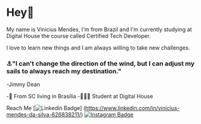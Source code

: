 # Hey👋

My name is Vinicius Mendes, I'm from Brazil 
and I'm currently studying at Digital House
the course called Certified Tech Developer.

I love to learn new things and I am always 
willing to take new challenges.

### ⚓"I can’t change the direction of the wind, but I can adjust my sails to always reach my destination." 
-Jimmy Dean

-📍  From SC living in Brasília
-👨🏻‍💻 Student at Digital House

Reach Me
[![Linkedin Badge](https://img.shields.io/badge/-LinkedIn-blue?style=flat-square&logo=Linkedin&logoColor=white&link=https://www.linkedin.com/in/vinicius-mendes-da-silva-626838211/)] (https://www.linkedin.com/in/vinicius-mendes-da-silva-626838211/)
[![Instagram Badge](https://img.shields.io/badge/-Instagram-violet?style=flat-square&logo=Instagram&logoColor=white&link=https://www.instagram.com/mendesvinny/)](https://www.instagram.com/mendesvinny/)
